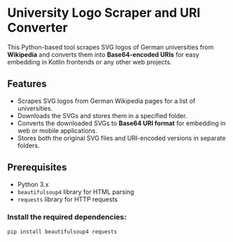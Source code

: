 # University Logo Scraper and URI Converter

This Python-based tool scrapes SVG logos of German universities from **Wikipedia** and converts them into **Base64-encoded URIs** for easy embedding in Kotlin frontends or any other web projects.

## Features

- Scrapes SVG logos from German Wikipedia pages for a list of universities.
- Downloads the SVGs and stores them in a specified folder.
- Converts the downloaded SVGs to **Base64 URI format** for embedding in web or mobile applications.
- Stores both the original SVG files and URI-encoded versions in separate folders.

## Prerequisites

- Python 3.x
- `beautifulsoup4` library for HTML parsing
- `requests` library for HTTP requests

### Install the required dependencies:

```bash
pip install beautifulsoup4 requests
```
